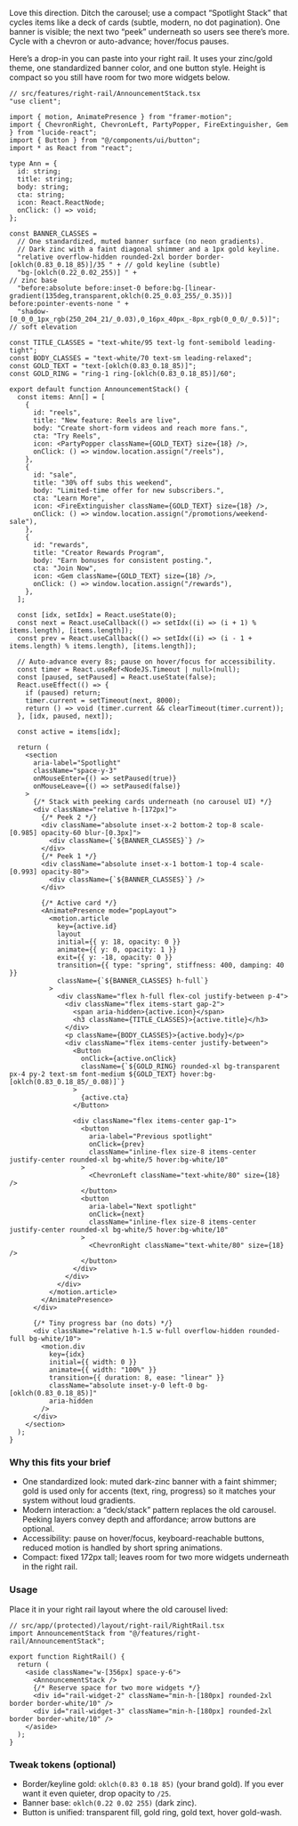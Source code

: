 Love this direction. Ditch the carousel; use a compact “Spotlight Stack” that cycles items like a deck of cards (subtle, modern, no dot pagination). One banner is visible; the next two “peek” underneath so users see there’s more. Cycle with a chevron or auto-advance; hover/focus pauses.

Here’s a drop-in you can paste into your right rail. It uses your zinc/gold theme, one standardized banner color, and one button style. Height is compact so you still have room for two more widgets below.

```tsx
// src/features/right-rail/AnnouncementStack.tsx
"use client";

import { motion, AnimatePresence } from "framer-motion";
import { ChevronRight, ChevronLeft, PartyPopper, FireExtinguisher, Gem } from "lucide-react";
import { Button } from "@/components/ui/button";
import * as React from "react";

type Ann = {
  id: string;
  title: string;
  body: string;
  cta: string;
  icon: React.ReactNode;
  onClick: () => void;
};

const BANNER_CLASSES =
  // One standardized, muted banner surface (no neon gradients).
  // Dark zinc with a faint diagonal shimmer and a 1px gold keyline.
  "relative overflow-hidden rounded-2xl border border-[oklch(0.83_0.18_85)]/35 " + // gold keyline (subtle)
  "bg-[oklch(0.22_0.02_255)] " +                                                   // zinc base
  "before:absolute before:inset-0 before:bg-[linear-gradient(135deg,transparent,oklch(0.25_0.03_255/_0.35))] before:pointer-events-none " +
  "shadow-[0_0_0_1px_rgb(250_204_21/_0.03),0_16px_40px_-8px_rgb(0_0_0/_0.5)]";     // soft elevation

const TITLE_CLASSES = "text-white/95 text-lg font-semibold leading-tight";
const BODY_CLASSES = "text-white/70 text-sm leading-relaxed";
const GOLD_TEXT = "text-[oklch(0.83_0.18_85)]";
const GOLD_RING = "ring-1 ring-[oklch(0.83_0.18_85)]/60";

export default function AnnouncementStack() {
  const items: Ann[] = [
    {
      id: "reels",
      title: "New feature: Reels are live",
      body: "Create short-form videos and reach more fans.",
      cta: "Try Reels",
      icon: <PartyPopper className={GOLD_TEXT} size={18} />,
      onClick: () => window.location.assign("/reels"),
    },
    {
      id: "sale",
      title: "30% off subs this weekend",
      body: "Limited-time offer for new subscribers.",
      cta: "Learn More",
      icon: <FireExtinguisher className={GOLD_TEXT} size={18} />,
      onClick: () => window.location.assign("/promotions/weekend-sale"),
    },
    {
      id: "rewards",
      title: "Creator Rewards Program",
      body: "Earn bonuses for consistent posting.",
      cta: "Join Now",
      icon: <Gem className={GOLD_TEXT} size={18} />,
      onClick: () => window.location.assign("/rewards"),
    },
  ];

  const [idx, setIdx] = React.useState(0);
  const next = React.useCallback(() => setIdx((i) => (i + 1) % items.length), [items.length]);
  const prev = React.useCallback(() => setIdx((i) => (i - 1 + items.length) % items.length), [items.length]);

  // Auto-advance every 8s; pause on hover/focus for accessibility.
  const timer = React.useRef<NodeJS.Timeout | null>(null);
  const [paused, setPaused] = React.useState(false);
  React.useEffect(() => {
    if (paused) return;
    timer.current = setTimeout(next, 8000);
    return () => void (timer.current && clearTimeout(timer.current));
  }, [idx, paused, next]);

  const active = items[idx];

  return (
    <section
      aria-label="Spotlight"
      className="space-y-3"
      onMouseEnter={() => setPaused(true)}
      onMouseLeave={() => setPaused(false)}
    >
      {/* Stack with peeking cards underneath (no carousel UI) */}
      <div className="relative h-[172px]">
        {/* Peek 2 */}
        <div className="absolute inset-x-2 bottom-2 top-8 scale-[0.985] opacity-60 blur-[0.3px]">
          <div className={`${BANNER_CLASSES}`} />
        </div>
        {/* Peek 1 */}
        <div className="absolute inset-x-1 bottom-1 top-4 scale-[0.993] opacity-80">
          <div className={`${BANNER_CLASSES}`} />
        </div>

        {/* Active card */}
        <AnimatePresence mode="popLayout">
          <motion.article
            key={active.id}
            layout
            initial={{ y: 18, opacity: 0 }}
            animate={{ y: 0, opacity: 1 }}
            exit={{ y: -18, opacity: 0 }}
            transition={{ type: "spring", stiffness: 400, damping: 40 }}
            className={`${BANNER_CLASSES} h-full`}
          >
            <div className="flex h-full flex-col justify-between p-4">
              <div className="flex items-start gap-2">
                <span aria-hidden>{active.icon}</span>
                <h3 className={TITLE_CLASSES}>{active.title}</h3>
              </div>
              <p className={BODY_CLASSES}>{active.body}</p>
              <div className="flex items-center justify-between">
                <Button
                  onClick={active.onClick}
                  className={`${GOLD_RING} rounded-xl bg-transparent px-4 py-2 text-sm font-medium ${GOLD_TEXT} hover:bg-[oklch(0.83_0.18_85/_0.08)]`}
                >
                  {active.cta}
                </Button>

                <div className="flex items-center gap-1">
                  <button
                    aria-label="Previous spotlight"
                    onClick={prev}
                    className="inline-flex size-8 items-center justify-center rounded-xl bg-white/5 hover:bg-white/10"
                  >
                    <ChevronLeft className="text-white/80" size={18} />
                  </button>
                  <button
                    aria-label="Next spotlight"
                    onClick={next}
                    className="inline-flex size-8 items-center justify-center rounded-xl bg-white/5 hover:bg-white/10"
                  >
                    <ChevronRight className="text-white/80" size={18} />
                  </button>
                </div>
              </div>
            </div>
          </motion.article>
        </AnimatePresence>
      </div>

      {/* Tiny progress bar (no dots) */}
      <div className="relative h-1.5 w-full overflow-hidden rounded-full bg-white/10">
        <motion.div
          key={idx}
          initial={{ width: 0 }}
          animate={{ width: "100%" }}
          transition={{ duration: 8, ease: "linear" }}
          className="absolute inset-y-0 left-0 bg-[oklch(0.83_0.18_85)]"
          aria-hidden
        />
      </div>
    </section>
  );
}
```

### Why this fits your brief

* One standardized look: muted dark-zinc banner with a faint shimmer; gold is used only for accents (text, ring, progress) so it matches your system without loud gradients.
* Modern interaction: a “deck/stack” pattern replaces the old carousel. Peeking layers convey depth and affordance; arrow buttons are optional.
* Accessibility: pause on hover/focus, keyboard-reachable buttons, reduced motion is handled by short spring animations.
* Compact: fixed 172px tall; leaves room for two more widgets underneath in the right rail.

### Usage

Place it in your right rail layout where the old carousel lived:

```tsx
// src/app/(protected)/layout/right-rail/RightRail.tsx
import AnnouncementStack from "@/features/right-rail/AnnouncementStack";

export function RightRail() {
  return (
    <aside className="w-[356px] space-y-6">
      <AnnouncementStack />
      {/* Reserve space for two more widgets */}
      <div id="rail-widget-2" className="min-h-[180px] rounded-2xl border border-white/10" />
      <div id="rail-widget-3" className="min-h-[180px] rounded-2xl border border-white/10" />
    </aside>
  );
}
```

### Tweak tokens (optional)

* Border/keyline gold: `oklch(0.83 0.18 85)` (your brand gold). If you ever want it even quieter, drop opacity to `/25`.
* Banner base: `oklch(0.22 0.02 255)` (dark zinc).
* Button is unified: transparent fill, gold ring, gold text, hover gold-wash.

